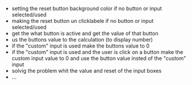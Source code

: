 - setting the reset button background color if no button or input selected/used
- making the reset button un clicklabele if no button or input selected/used
- get the what button is active and get the value of that button
- us the buttons value to the calculation (to display number)
- if the "custom" input is used make the buttons value to 0
- if the "custom" input is used and the user is click on a button make the custom input value to 0 and use the button value insted of the "custom" input
- solvig the problem whit the value and reset of the input boxes
- ...
